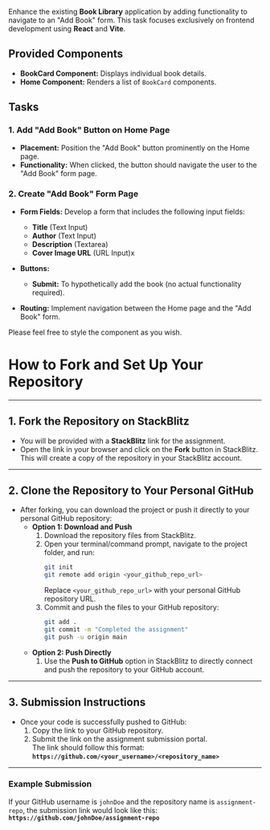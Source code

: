 Enhance the existing **Book Library** application by adding functionality to navigate to an "Add Book" form. This task focuses exclusively on frontend development using **React** and **Vite**.

## Provided Components

- **BookCard Component:** Displays individual book details.
- **Home Component:** Renders a list of `BookCard` components.

## Tasks

### 1. Add "Add Book" Button on Home Page

- **Placement:** Position the "Add Book" button prominently on the Home page.
- **Functionality:** When clicked, the button should navigate the user to the "Add Book" form page.

### 2. Create "Add Book" Form Page

- **Form Fields:** Develop a form that includes the following input fields:
  - **Title** (Text Input)
  - **Author** (Text Input)
  - **Description** (Textarea)
  - **Cover Image URL** (URL Input)x  
- **Buttons:**

  - **Submit:** To hypothetically add the book (no actual functionality required).

- **Routing:** Implement navigation between the Home page and the "Add Book" form.

Please feel free to style the component as you wish.

# **How to Fork and Set Up Your Repository**

---

## **1. Fork the Repository on StackBlitz**

- You will be provided with a **StackBlitz** link for the assignment.
- Open the link in your browser and click on the **Fork** button in StackBlitz.  
  This will create a copy of the repository in your StackBlitz account.

---

## **2. Clone the Repository to Your Personal GitHub**

- After forking, you can download the project or push it directly to your personal GitHub repository:
  - **Option 1: Download and Push**
    1. Download the repository files from StackBlitz.
    2. Open your terminal/command prompt, navigate to the project folder, and run:
       ```bash
       git init
       git remote add origin <your_github_repo_url>
       ```
       Replace `<your_github_repo_url>` with your personal GitHub repository URL.
    3. Commit and push the files to your GitHub repository:
       ```bash
       git add .
       git commit -m "Completed the assignment"
       git push -u origin main
       ```
  - **Option 2: Push Directly**
    1. Use the **Push to GitHub** option in StackBlitz to directly connect and push the repository to your GitHub account.

---

## **3. Submission Instructions**

- Once your code is successfully pushed to GitHub:
  1. Copy the link to your GitHub repository.
  2. Submit the link on the assignment submission portal.  
     The link should follow this format:  
     **`https://github.com/<your_username>/<repository_name>`**

---

### **Example Submission**

If your GitHub username is `johnDoe` and the repository name is `assignment-repo`, the submission link would look like this:  
**`https://github.com/johnDoe/assignment-repo`**
